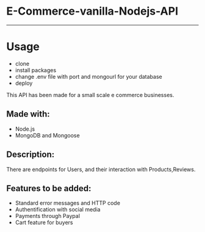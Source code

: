 # E-Commerce-vanilla-Nodejs-API

---

# Usage

- clone
- install packages
- change .env file with port and mongourl for your database
- deploy

This API has been made for a small scale e commerce businesses.

## Made with:

- Node.js
- MongoDB and Mongoose


## Description:

There are endpoints for Users, and their interaction with Products,Reviews.

## Features to be added:

- Standard error messages and HTTP code
- Authentification with social media 
- Payments through Paypal
- Cart feature for buyers


